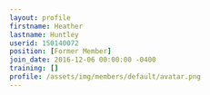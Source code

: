 ```yaml
---
layout: profile
firstname: Heather
lastname: Huntley
userid: 150140072
position: [Former Member]
join_date: 2016-12-06 00:00:00 -0400
training: []
profile: /assets/img/members/default/avatar.png
---
```

